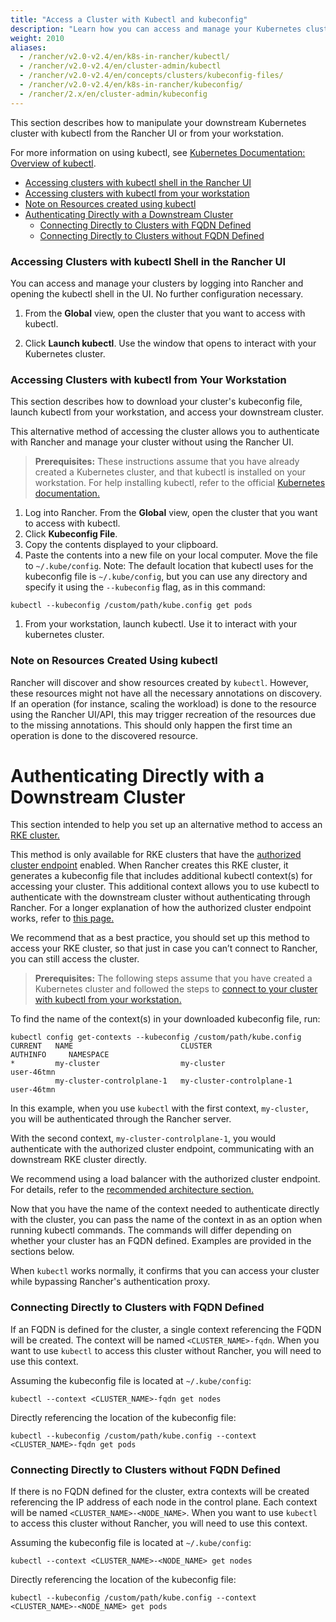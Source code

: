 ```yaml
---
title: "Access a Cluster with Kubectl and kubeconfig"
description: "Learn how you can access and manage your Kubernetes clusters using kubectl with kubectl Shell or with kubectl CLI and kubeconfig file. A kubeconfig file is used to configure access to Kubernetes. When you create a cluster with Rancher, it automatically creates a kubeconfig for your cluster."
weight: 2010
aliases:
  - /rancher/v2.0-v2.4/en/k8s-in-rancher/kubectl/
  - /rancher/v2.0-v2.4/en/cluster-admin/kubectl
  - /rancher/v2.0-v2.4/en/concepts/clusters/kubeconfig-files/
  - /rancher/v2.0-v2.4/en/k8s-in-rancher/kubeconfig/
  - /rancher/2.x/en/cluster-admin/kubeconfig
---
```


This section describes how to manipulate your downstream Kubernetes cluster with kubectl from the Rancher UI or from your workstation.

For more information on using kubectl, see [Kubernetes Documentation: Overview of kubectl](https://kubernetes.io/docs/reference/kubectl/overview.md).

- [Accessing clusters with kubectl shell in the Rancher UI](#accessing-clusters-with-kubectl-shell-in-the-rancher-ui)
- [Accessing clusters with kubectl from your workstation](#accessing-clusters-with-kubectl-from-your-workstation)
- [Note on Resources created using kubectl](#note-on-resources-created-using-kubectl)
- [Authenticating Directly with a Downstream Cluster](#authenticating-directly-with-a-downstream-cluster)
  - [Connecting Directly to Clusters with FQDN Defined](#connecting-directly-to-clusters-with-fqdn-defined)
  - [Connecting Directly to Clusters without FQDN Defined](#connecting-directly-to-clusters-without-fqdn-defined)


### Accessing Clusters with kubectl Shell in the Rancher UI

You can access and manage your clusters by logging into Rancher and opening the kubectl shell in the UI. No further configuration necessary.

1. From the **Global** view, open the cluster that you want to access with kubectl.

2. Click **Launch kubectl**. Use the window that opens to interact with your Kubernetes cluster.

### Accessing Clusters with kubectl from Your Workstation

This section describes how to download your cluster's kubeconfig file, launch kubectl from your workstation, and access your downstream cluster.

This alternative method of accessing the cluster allows you to authenticate with Rancher and manage your cluster without using the Rancher UI.

> **Prerequisites:** These instructions assume that you have already created a Kubernetes cluster, and that kubectl is installed on your workstation. For help installing kubectl, refer to the official [Kubernetes documentation.](https://kubernetes.io/docs/tasks/tools/install-kubectl.md)

1. Log into Rancher. From the **Global** view, open the cluster that you want to access with kubectl.
1. Click **Kubeconfig File**.
1. Copy the contents displayed to your clipboard.
1. Paste the contents into a new file on your local computer. Move the file to `~/.kube/config`. Note: The default location that kubectl uses for the kubeconfig file is `~/.kube/config`, but you can use any directory and specify it using the `--kubeconfig` flag, as in this command:
  ```
  kubectl --kubeconfig /custom/path/kube.config get pods
  ```
1. From your workstation, launch kubectl. Use it to interact with your kubernetes cluster.


### Note on Resources Created Using kubectl

Rancher will discover and show resources created by `kubectl`. However, these resources might not have all the necessary annotations on discovery. If an operation (for instance, scaling the workload) is done to the resource using the Rancher UI/API, this may trigger recreation of the resources due to the missing annotations. This should only happen the first time an operation is done to the discovered resource.

# Authenticating Directly with a Downstream Cluster

This section intended to help you set up an alternative method to access an [RKE cluster.](./cluster-provisioning/rke-clusters)

This method is only available for RKE clusters that have the [authorized cluster endpoint](./overview/architecture/#4-authorized-cluster-endpoint) enabled. When Rancher creates this RKE cluster, it generates a kubeconfig file that includes additional kubectl context(s) for accessing your cluster. This additional context allows you to use kubectl to authenticate with the downstream cluster without authenticating through Rancher. For a longer explanation of how the authorized cluster endpoint works, refer to [this page.](../ace)

We recommend that as a best practice, you should set up this method to access your RKE cluster, so that just in case you can’t connect to Rancher, you can still access the cluster.

> **Prerequisites:** The following steps assume that you have created a Kubernetes cluster and followed the steps to [connect to your cluster with kubectl from your workstation.](#accessing-clusters-with-kubectl-from-your-workstation)

To find the name of the context(s) in your downloaded kubeconfig file, run:

```
kubectl config get-contexts --kubeconfig /custom/path/kube.config
CURRENT   NAME                        CLUSTER                     AUTHINFO     NAMESPACE
*         my-cluster                  my-cluster                  user-46tmn
          my-cluster-controlplane-1   my-cluster-controlplane-1   user-46tmn
```

In this example, when you use `kubectl` with the first context, `my-cluster`, you will be authenticated through the Rancher server.

With the second context, `my-cluster-controlplane-1`, you would authenticate with the authorized cluster endpoint, communicating with an downstream RKE cluster directly.

We recommend using a load balancer with the authorized cluster endpoint. For details, refer to the [recommended architecture section.](./overview/architecture-recommendations/#architecture-for-an-authorized-cluster-endpoint)

Now that you have the name of the context needed to authenticate directly with the cluster, you can pass the name of the context in as an option when running kubectl commands. The commands will differ depending on whether your cluster has an FQDN defined. Examples are provided in the sections below.

When `kubectl` works normally, it confirms that you can access your cluster while bypassing Rancher's authentication proxy.

### Connecting Directly to Clusters with FQDN Defined

If an FQDN is defined for the cluster, a single context referencing the FQDN will be created. The context will be named `<CLUSTER_NAME>-fqdn`. When you want to use `kubectl` to access this cluster without Rancher, you will need to use this context.

Assuming the kubeconfig file is located at `~/.kube/config`:

```
kubectl --context <CLUSTER_NAME>-fqdn get nodes
```
Directly referencing the location of the kubeconfig file:
```
kubectl --kubeconfig /custom/path/kube.config --context <CLUSTER_NAME>-fqdn get pods
```

### Connecting Directly to Clusters without FQDN Defined

If there is no FQDN defined for the cluster, extra contexts will be created referencing the IP address of each node in the control plane. Each context will be named `<CLUSTER_NAME>-<NODE_NAME>`. When you want to use `kubectl` to access this cluster without Rancher, you will need to use this context.

Assuming the kubeconfig file is located at `~/.kube/config`:
```
kubectl --context <CLUSTER_NAME>-<NODE_NAME> get nodes
```
Directly referencing the location of the kubeconfig file:
```
kubectl --kubeconfig /custom/path/kube.config --context <CLUSTER_NAME>-<NODE_NAME> get pods
```
